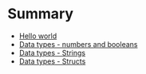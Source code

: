 # Summary

* [Hello world](hello_world.md)
* [Data types - numbers and booleans](numbers_and_booleans.md)
* [Data types - Strings](strings.md)
* [Data types - Structs](structs.md)
